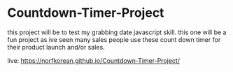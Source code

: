 # Countdown-Timer-Project

this project will be to test my grabbing date javascript skill. this one will be a fun project as ive seen many sales people use these count down timer for their product launch and/or sales. 

live: https://norfkorean.github.io/Countdown-Timer-Project/